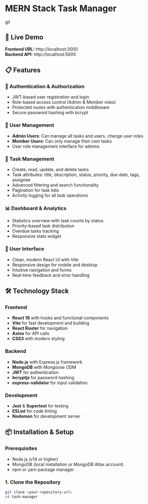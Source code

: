 # MERN Stack Task Manager

git
## 🚀 Live Demo

**Frontend URL:** http://localhost:3000  
**Backend API:** http://localhost:5000

## 📋 Features

### 🔐 Authentication & Authorization
- JWT-based user registration and login
- Role-based access control (Admin & Member roles)
- Protected routes with authentication middleware
- Secure password hashing with bcrypt

### 👥 User Management
- **Admin Users**: Can manage all tasks and users, change user roles
- **Member Users**: Can only manage their own tasks
- User role management interface for admins

### 📝 Task Management
- Create, read, update, and delete tasks
- Task attributes: title, description, status, priority, due date, tags, assignee
- Advanced filtering and search functionality
- Pagination for task lists
- Activity logging for all task operations

### 📊 Dashboard & Analytics
- Statistics overview with task counts by status
- Priority-based task distribution
- Overdue tasks tracking
- Responsive stats widget

### 🎨 User Interface
- Clean, modern React UI with Vite
- Responsive design for mobile and desktop
- Intuitive navigation and forms
- Real-time feedback and error handling

## 🛠️ Technology Stack

### Frontend
- **React 18** with hooks and functional components
- **Vite** for fast development and building
- **React Router** for navigation
- **Axios** for API calls
- **CSS3** with modern styling

### Backend
- **Node.js** with Express.js framework
- **MongoDB** with Mongoose ODM
- **JWT** for authentication
- **bcryptjs** for password hashing
- **express-validator** for input validation

### Development
- **Jest** & **Supertest** for testing
- **ESLint** for code linting
- **Nodemon** for development server

## 📦 Installation & Setup

### Prerequisites
- Node.js (v14 or higher)
- MongoDB (local installation or MongoDB Atlas account)
- npm or yarn package manager

### 1. Clone the Repository
```bash
git clone <your-repository-url>
cd task-manager